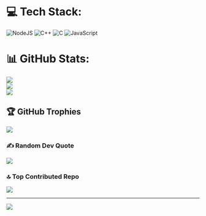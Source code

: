 
# 💻 Tech Stack:
![NodeJS](https://img.shields.io/badge/node.js-6DA55F?style=for-the-badge&logo=node.js&logoColor=white) ![C++](https://img.shields.io/badge/c++-%2300599C.svg?style=for-the-badge&logo=c%2B%2B&logoColor=white) ![C](https://img.shields.io/badge/c-%2300599C.svg?style=for-the-badge&logo=c&logoColor=white) ![JavaScript](https://img.shields.io/badge/javascript-%23323330.svg?style=for-the-badge&logo=javascript&logoColor=%23F7DF1E)
# 📊 GitHub Stats:
![](https://github-readme-stats.vercel.app/api?username=phamdinhanhtuan&theme=dark&hide_border=false&include_all_commits=false&count_private=false)<br/>
![](https://nirzak-streak-stats.vercel.app/?user=phamdinhanhtuan&theme=dark&hide_border=false)<br/>
![](https://github-readme-stats.vercel.app/api/top-langs/?username=phamdinhanhtuan&theme=dark&hide_border=false&include_all_commits=false&count_private=false&layout=compact)

## 🏆 GitHub Trophies
![](https://github-profile-trophy.vercel.app/?username=phamdinhanhtuan&theme=radical&no-frame=false&no-bg=false&margin-w=4)

### ✍️ Random Dev Quote
![](https://quotes-github-readme.vercel.app/api?type=horizontal&theme=radical)

### 🔝 Top Contributed Repo
![](https://github-contributor-stats.vercel.app/api?username=phamdinhanhtuan&limit=5&theme=dark&combine_all_yearly_contributions=true)

---
[![](https://visitcount.itsvg.in/api?id=phamdinhanhtuan&icon=0&color=0)](https://visitcount.itsvg.in)

<!-- Proudly created with GPRM ( https://gprm.itsvg.in ) -->
